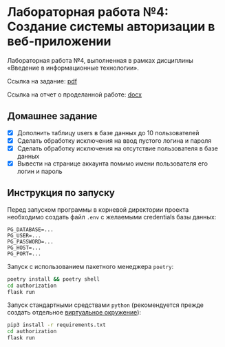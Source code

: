 # Лабораторная работа №4: Создание системы авторизации в веб-приложении

Лабораторная работа №4, выполненная в рамках дисциплины «Введение в информационные технологии».

Ссылка на задание: [pdf](appendix/task.pdf)

Ссылка на отчет о проделанной работе: [docx](appendix/report.docx)

## Домашнее задание

- [X] Дополнить таблицу users в базе данных до 10 пользователей
- [X] Сделать обработку исключения на ввод пустого логина и пароля
- [X] Сделать обработку исключения на отсутствие пользователя в базе данных
- [X] Вывести на странице аккаунта помимо имени пользователя его логин и пароль

## Инструкция по запуску

Перед запуском программы в корневой директории проекта необходимо создать файл `.env` с желаемыми credentials базы данных:

```
PG_DATABASE=...
PG_USER=...
PG_PASSWORD=...
PG_HOST=...
PG_PORT=...
```

Запуск с использованием пакетного менеджера `poetry`:

```bash
poetry install && poetry shell
cd authorization
flask run
```

Запуск стандартными средствами `python` (рекомендуется прежде создать отдельное [виртуальное окружение](https://docs.python.org/3/library/venv.html)):

```bash
pip3 install -r requirements.txt
cd authorization
flask run
```
